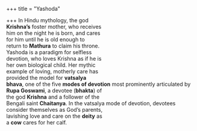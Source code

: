 +++
title = "Yashoda"

+++
In Hindu mythology, the god  
**Krishna’s** foster mother, who receives  
him on the night he is born, and cares  
for him until he is old enough to  
return to **Mathura** to claim his throne.  
Yashoda is a paradigm for selfless  
devotion, who loves Krishna as if he is  
her own biological child. Her mythic  
example of loving, motherly care has  
provided the model for **vatsalya**  
**bhava**, one of the five **modes of devotion** most prominently articulated by  
**Rupa Goswami**, a devotee (**bhakta**) of  
the god **Krishna** and a follower of the  
Bengali saint **Chaitanya**. In the vatsalya mode of devotion, devotees consider themselves as God’s parents,  
lavishing love and care on the **deity** as  
a **cow** cares for her calf.